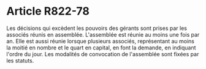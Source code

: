 # Article R822-78

Les décisions qui excèdent les pouvoirs des gérants sont prises par les associés réunis en assemblée.   L'assemblée est réunie au moins une fois par an. Elle est aussi réunie lorsque plusieurs associés, représentant au moins la moitié en nombre et le quart en capital, en font la demande, en indiquant l'ordre du jour.   Les modalités de convocation de l'assemblée sont fixées par les statuts.